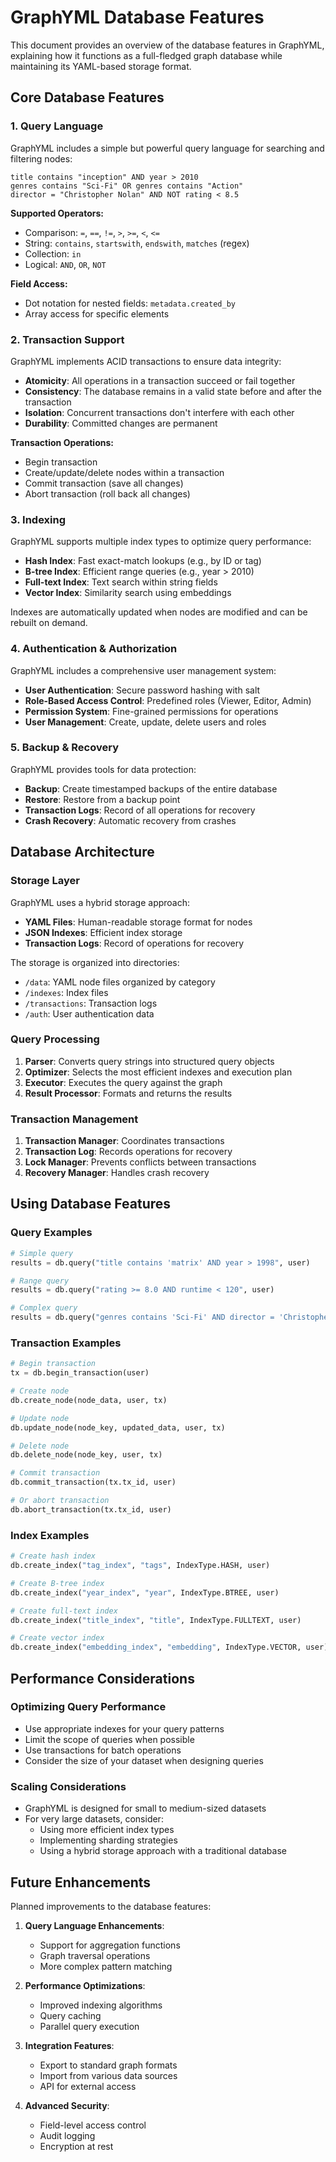 # GraphYML Database Features

This document provides an overview of the database features in GraphYML, explaining how it functions as a full-fledged graph database while maintaining its YAML-based storage format.

## Core Database Features

### 1. Query Language

GraphYML includes a simple but powerful query language for searching and filtering nodes:

```
title contains "inception" AND year > 2010
genres contains "Sci-Fi" OR genres contains "Action"
director = "Christopher Nolan" AND NOT rating < 8.5
```

**Supported Operators:**
- Comparison: `=`, `==`, `!=`, `>`, `>=`, `<`, `<=`
- String: `contains`, `startswith`, `endswith`, `matches` (regex)
- Collection: `in`
- Logical: `AND`, `OR`, `NOT`

**Field Access:**
- Dot notation for nested fields: `metadata.created_by`
- Array access for specific elements

### 2. Transaction Support

GraphYML implements ACID transactions to ensure data integrity:

- **Atomicity**: All operations in a transaction succeed or fail together
- **Consistency**: The database remains in a valid state before and after the transaction
- **Isolation**: Concurrent transactions don't interfere with each other
- **Durability**: Committed changes are permanent

**Transaction Operations:**
- Begin transaction
- Create/update/delete nodes within a transaction
- Commit transaction (save all changes)
- Abort transaction (roll back all changes)

### 3. Indexing

GraphYML supports multiple index types to optimize query performance:

- **Hash Index**: Fast exact-match lookups (e.g., by ID or tag)
- **B-tree Index**: Efficient range queries (e.g., year > 2010)
- **Full-text Index**: Text search within string fields
- **Vector Index**: Similarity search using embeddings

Indexes are automatically updated when nodes are modified and can be rebuilt on demand.

### 4. Authentication & Authorization

GraphYML includes a comprehensive user management system:

- **User Authentication**: Secure password hashing with salt
- **Role-Based Access Control**: Predefined roles (Viewer, Editor, Admin)
- **Permission System**: Fine-grained permissions for operations
- **User Management**: Create, update, delete users and roles

### 5. Backup & Recovery

GraphYML provides tools for data protection:

- **Backup**: Create timestamped backups of the entire database
- **Restore**: Restore from a backup point
- **Transaction Logs**: Record of all operations for recovery
- **Crash Recovery**: Automatic recovery from crashes

## Database Architecture

### Storage Layer

GraphYML uses a hybrid storage approach:

- **YAML Files**: Human-readable storage format for nodes
- **JSON Indexes**: Efficient index storage
- **Transaction Logs**: Record of operations for recovery

The storage is organized into directories:
- `/data`: YAML node files organized by category
- `/indexes`: Index files
- `/transactions`: Transaction logs
- `/auth`: User authentication data

### Query Processing

1. **Parser**: Converts query strings into structured query objects
2. **Optimizer**: Selects the most efficient indexes and execution plan
3. **Executor**: Executes the query against the graph
4. **Result Processor**: Formats and returns the results

### Transaction Management

1. **Transaction Manager**: Coordinates transactions
2. **Transaction Log**: Records operations for recovery
3. **Lock Manager**: Prevents conflicts between transactions
4. **Recovery Manager**: Handles crash recovery

## Using Database Features

### Query Examples

```python
# Simple query
results = db.query("title contains 'matrix' AND year > 1998", user)

# Range query
results = db.query("rating >= 8.0 AND runtime < 120", user)

# Complex query
results = db.query("genres contains 'Sci-Fi' AND director = 'Christopher Nolan' AND NOT year < 2010", user)
```

### Transaction Examples

```python
# Begin transaction
tx = db.begin_transaction(user)

# Create node
db.create_node(node_data, user, tx)

# Update node
db.update_node(node_key, updated_data, user, tx)

# Delete node
db.delete_node(node_key, user, tx)

# Commit transaction
db.commit_transaction(tx.tx_id, user)

# Or abort transaction
db.abort_transaction(tx.tx_id, user)
```

### Index Examples

```python
# Create hash index
db.create_index("tag_index", "tags", IndexType.HASH, user)

# Create B-tree index
db.create_index("year_index", "year", IndexType.BTREE, user)

# Create full-text index
db.create_index("title_index", "title", IndexType.FULLTEXT, user)

# Create vector index
db.create_index("embedding_index", "embedding", IndexType.VECTOR, user)
```

## Performance Considerations

### Optimizing Query Performance

- Use appropriate indexes for your query patterns
- Limit the scope of queries when possible
- Use transactions for batch operations
- Consider the size of your dataset when designing queries

### Scaling Considerations

- GraphYML is designed for small to medium-sized datasets
- For very large datasets, consider:
  - Using more efficient index types
  - Implementing sharding strategies
  - Using a hybrid storage approach with a traditional database

## Future Enhancements

Planned improvements to the database features:

1. **Query Language Enhancements**:
   - Support for aggregation functions
   - Graph traversal operations
   - More complex pattern matching

2. **Performance Optimizations**:
   - Improved indexing algorithms
   - Query caching
   - Parallel query execution

3. **Integration Features**:
   - Export to standard graph formats
   - Import from various data sources
   - API for external access

4. **Advanced Security**:
   - Field-level access control
   - Audit logging
   - Encryption at rest

